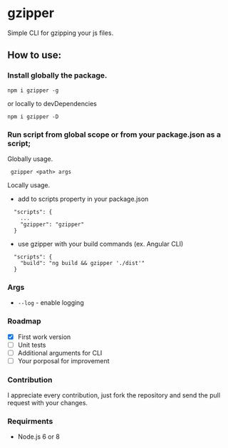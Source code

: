 # gzipper
Simple CLI for gzipping your js files.

## How to use:
### Install globally the package.

``` npm i gzipper -g ```

or locally to devDependencies

``` npm i gzipper -D ```

### Run script from global scope or from your package.json as a script;
Globally usage.

``` gzipper <path> args```

Locally usage.
* add to scripts property in your package.json

```
  "scripts": {
    ...
    "gzipper": "gzipper"
  }
```

* use gzipper with your build commands (ex. Angular CLI)
```
  "scripts": {
    "build": "ng build && gzipper './dist'"
  }
```

### Args
* ```--log``` - enable logging

### Roadmap
- [x] First work version
- [ ] Unit tests
- [ ] Additional arguments for CLI
- [ ] Your porposal for improvement

### Contribution
I appreciate every contribution, just fork the repository and send the pull request with your changes.

### Requirments
* Node.js 6 or 8